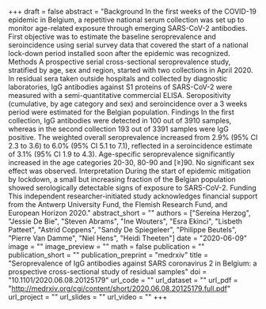 +++
draft = false
abstract = "Background In the first weeks of the COVID-19 epidemic in Belgium, a repetitive national serum collection was set up to monitor age-related exposure through emerging SARS-CoV-2 antibodies. First objective was to estimate the baseline seroprevalence and seroincidence using serial survey data that covered the start of a national lock-down period installed soon after the epidemic was recognized. Methods A prospective serial cross-sectional seroprevalence study, stratified by age, sex and region, started with two collections in April 2020. In residual sera taken outside hospitals and collected by diagnostic laboratories, IgG antibodies against S1 proteins of SARS-CoV-2 were measured with a semi-quantitative commercial ELISA. Seropositivity (cumulative, by age category and sex) and seroincidence over a 3 weeks period were estimated for the Belgian population. Findings In the first collection, IgG antibodies were detected in 100 out of 3910 samples, whereas in the second collection 193 out of 3391 samples were IgG positive. The weighted overall seroprevalence increased from 2.9% (95% CI 2.3 to 3.6) to 6.0% (95% CI 5.1 to 7.1), reflected in a seroincidence estimate of 3.1% (95% CI 1.9 to 4.3). Age-specific seroprevalence significantly increased in the age categories 20-30, 80-90 and [&ge;]90. No significant sex effect was observed. Interpretation During the start of epidemic mitigation by lockdown, a small but increasing fraction of the Belgian population showed serologically detectable signs of exposure to SARS-CoV-2. Funding This independent researcher-initiated study acknowledges financial support from the Antwerp University Fund, the Flemish Research Fund, and European Horizon 2020."
abstract_short = ""
authors = ["Sereina Herzog", "Jessie De Bie", "Steven Abrams", "Ine Wouters", "Esra Ekinci", "Lisbeth Patteet", "Astrid Coppens", "Sandy De Spiegeleer", "Philippe Beutels", "Pierre Van Damme", "Niel Hens", "Heidi Theeten"]
date = "2020-06-09"
image = ""
image_preview = ""
math = false
publication = ""
publication_short = ""
publication_preprint = "medrxiv"
title = "Seroprevalence of IgG antibodies against SARS coronavirus 2 in Belgium: a prospective cross-sectional study of residual samples"
doi = "10.1101/2020.06.08.20125179"
url_code = ""
url_dataset = ""
url_pdf = "http://medrxiv.org/cgi/content/short/2020.06.08.20125179.full.pdf"
url_project = ""
url_slides = ""
url_video = ""
+++